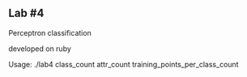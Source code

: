 Lab #4
---
Perceptron classification

developed on ruby

Usage: ./lab4 class_count attr_count training_points_per_class_count 

